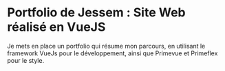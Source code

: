 # Portfolio de Jessem : Site Web réalisé en VueJS

Je mets en place un portfolio qui résume mon parcours, en utilisant le framework VueJs pour le développement, ainsi que Primevue et Primeflex pour le style.
